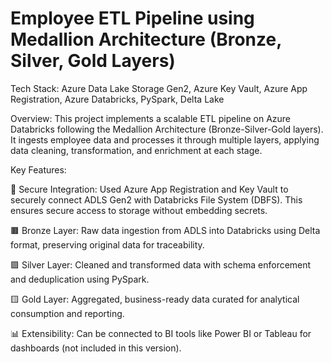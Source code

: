
# Employee ETL Pipeline using Medallion Architecture (Bronze, Silver, Gold Layers)

Tech Stack: Azure Data Lake Storage Gen2, Azure Key Vault, Azure App Registration, Azure Databricks, PySpark, Delta Lake

Overview:
This project implements a scalable ETL pipeline on Azure Databricks following the Medallion Architecture (Bronze-Silver-Gold layers). It ingests employee data and processes it through multiple layers, applying data cleaning, transformation, and enrichment at each stage.

Key Features:

🔐 Secure Integration: Used Azure App Registration and Key Vault to securely connect ADLS Gen2 with Databricks File System (DBFS). This ensures secure access to storage without embedding secrets.

🟫 Bronze Layer: Raw data ingestion from ADLS into Databricks using Delta format, preserving original data for traceability.

🟪 Silver Layer: Cleaned and transformed data with schema enforcement and deduplication using PySpark.

🟨 Gold Layer: Aggregated, business-ready data curated for analytical consumption and reporting.

📊 Extensibility: Can be connected to BI tools like Power BI or Tableau for dashboards (not included in this version).
